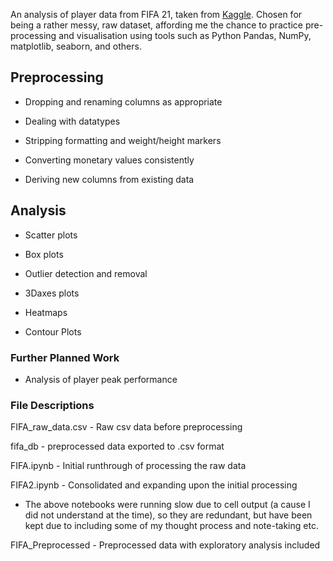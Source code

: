 An analysis of player data from FIFA 21, taken from [Kaggle](https://www.kaggle.com/datasets/yagunnersya/fifa-21-messy-raw-dataset-for-cleaning-exploring/code). Chosen for being a rather messy, raw dataset, affording me the chance to practice pre-processing and visualisation using tools such as Python Pandas, NumPy, matplotlib, seaborn, and others.

## Preprocessing

- Dropping and renaming columns as appropriate

- Dealing with datatypes

- Stripping formatting and weight/height markers

- Converting monetary values consistently

- Deriving new columns from existing data


## Analysis

- Scatter plots

- Box plots

- Outlier detection and removal

- 3Daxes plots

- Heatmaps

- Contour Plots


### Further Planned Work

- Analysis of player peak performance


### File Descriptions

FIFA_raw_data.csv - Raw csv data before preprocessing

fifa_db - preprocessed data exported to .csv format

FIFA.ipynb - Initial runthrough of processing the raw data

FIFA2.ipynb - Consolidated and expanding upon the initial processing

 - The above notebooks were running slow due to cell output (a cause I did not understand at the time), so they are redundant, but have been kept due to including some of my thought process and note-taking etc.

FIFA_Preprocessed - Preprocessed data with exploratory analysis included
